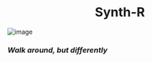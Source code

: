 <h1 align = center>Synth-R</h1>

![image](https://user-images.githubusercontent.com/97785929/193870619-e1c6c0a4-8db9-48a0-9fbe-15a2a9ba1eac.png)

### _Walk around, but differently_
